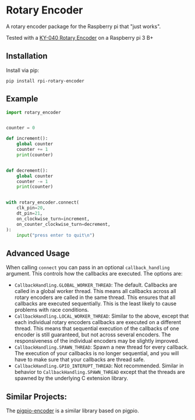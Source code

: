 # Rotary Encoder

A rotary encoder package for the Raspberry pi that "just works".

Tested with a [KY-040 Rotary Encoder](https://www.rcscomponents.kiev.ua/datasheets/ky-040-datasheet.pdf) on a Raspberry pi 3 B+

## Installation

Install via pip:
```
pip install rpi-rotary-encoder
```

## Example

```python
import rotary_encoder


counter = 0

def increment():
    global counter
    counter += 1
    print(counter)


def decrement():
    global counter
    counter -= 1
    print(counter)


with rotary_encoder.connect(
    clk_pin=20,
    dt_pin=21,
    on_clockwise_turn=increment,
    on_counter_clockwise_turn=decrement,
):
    input("press enter to quit\n")
```


## Advanced Usage

When calling `connect` you can pass in an optional `callback_handling` argument. This controls how the callbacks are executed. The options are:

- `CallbackHandling.GLOBAL_WORKER_THREAD`: The default. Callbacks are called in a global worker thread. This means all callbacks across all rotary encoders are called in the same thread. This ensures that all callbacks are executed sequentially. This is the least likely to cause problems with race conditions.
- `CallbackHandling.LOCAL_WORKER_THREAD`: Similar to the above, except that each individual rotary encoders callbacks are executed on a different thread. This means that sequential execution of the callbacks of one encoder is still guaranteed, but not across several encoders. The responsiveness of the individual encoders may be slightly improved.
- `CallbackHandling.SPAWN_THREAD`: Spawn a new thread for every callback. The execution of your callbacks is no longer sequential, and you will have to make sure that your callbacks are thread safe.
- `CallbackHandling.GPIO_INTERUPT_THREAD`:  Not recommended. Similar in behavior to `CallbackHandling.SPAWN_THREAD` except that the threads are spawned by the underlying C extension library.

## Similar Projects:

The [pigpio-encoder](https://pypi.org/project/pigpio-encoder/) is a similar library based on pigpio.
